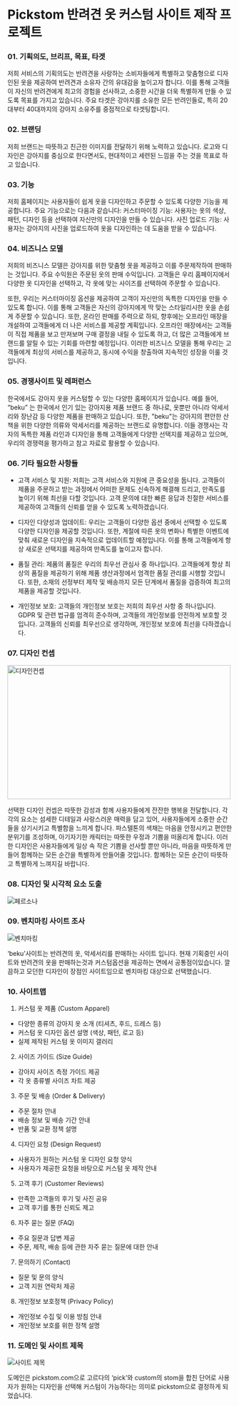 # Pickstom 반려견 옷 커스텀 사이트 제작 프로젝트

### 01. 기획의도, 브리프, 목표, 타겟

저희 서비스의 기획의도는 반려견을 사랑하는 소비자들에게 특별하고 맞춤형으로 디자인된 옷을 제공하여 반려견과 소유자 간의 유대감을 높이고자 합니다. 이를 통해 고객들이 자신의 반려견에게 최고의 경험을 선사하고, 소중한 시간을 더욱 특별하게 만들 수 있도록 목표를 가지고 있습니다. 주요 타겟은 강아지를 소유한 모든 반려인들로, 특히 20대부터 40대까지의 강아지 소유주를 중점적으로 타겟팅합니다.

### 02. 브랜딩

저희 브랜드는 따뜻하고 친근한 이미지를 전달하기 위해 노력하고 있습니다. 로고와 디자인은 강아지를 중심으로 한다면서도, 현대적이고 세련된 느낌을 주는 것을 목표로 하고 있습니다. 

### 03. 기능

저희 홈페이지는 사용자들이 쉽게 옷을 디자인하고 주문할 수 있도록 다양한 기능을 제공합니다. 주요 기능으로는 다음과 같습니다:
커스터마이징 기능: 사용자는 옷의 색상, 패턴, 디자인 등을 선택하여 자신만의 디자인을 만들 수 있습니다.
사진 업로드 기능: 사용자는 강아지의 사진을 업로드하여 옷을 디자인하는 데 도움을 받을 수 있습니다.

### 04. 비즈니스 모델

저희의 비즈니스 모델은 강아지를 위한 맞춤형 옷을 제공하고 이를 주문제작하여 판매하는 것입니다. 주요 수익원은 주문된 옷의 판매 수익입니다. 고객들은 우리 홈페이지에서 다양한 옷 디자인을 선택하고, 각 옷에 맞는 사이즈를 선택하여 주문할 수 있습니다. 

또한, 우리는 커스터마이징 옵션을 제공하여 고객이 자신만의 독특한 디자인을 만들 수 있도록 합니다. 이를 통해 고객들은 자신의 강아지에게 딱 맞는 스타일리시한 옷을 손쉽게 주문할 수 있습니다.
또한, 온라인 판매를 주력으로 하되, 향후에는 오프라인 매장을 개설하여 고객들에게 더 나은 서비스를 제공할 계획입니다. 오프라인 매장에서는 고객들이 직접 제품을 보고 만져보며 구매 결정을 내릴 수 있도록 하고, 더 많은 고객들에게 브랜드를 알릴 수 있는 기회를 마련할 예정입니다.
이러한 비즈니스 모델을 통해 우리는 고객들에게 최상의 서비스를 제공하고, 동시에 수익을 창출하여 지속적인 성장을 이룰 것입니다.

### 05. 경쟁사이트 및 레퍼런스

한국에서도 강아지 옷을 커스텀할 수 있는 다양한 홈페이지가 있습니다. 예를 들어, “beku” 는 한국에서 인기 있는 강아지용 제품 브랜드 중 하나로, 옷뿐만 아니라 악세서리와 장난감 등 다양한 제품을 판매하고 있습니다. 또한, "beku"는 강아지의 편안한 산책을 위한 다양한 의류와 악세서리를 제공하는 브랜드로 유명합니다. 이들 경쟁사는 각자의 독특한 제품 라인과 디자인을 통해 고객들에게 다양한 선택지를 제공하고 있으며, 우리의 경쟁력을 평가하고 참고 자료로 활용할 수 있습니다.

### 06. 기타 필요한 사항들

* 고객 서비스 및 지원: 저희는 고객 서비스와 지원에 큰 중요성을 둡니다. 고객들이 제품을 주문하고 받는 과정에서 어떠한 문제도 신속하게 해결해 드리고, 만족도를 높이기 위해 최선을 다할 것입니다. 고객 문의에 대한 빠른 응답과 친절한 서비스를 제공하여 고객들의 신뢰를 얻을 수 있도록 노력하겠습니다.

* 디자인 다양성과 업데이트: 우리는 고객들이 다양한 옵션 중에서 선택할 수 있도록 다양한 디자인을 제공할 것입니다. 또한, 계절에 따른 옷의 변화나 특별한 이벤트에 맞춰 새로운 디자인을 지속적으로 업데이트할 예정입니다. 이를 통해 고객들에게 항상 새로운 선택지를 제공하여 만족도를 높이고자 합니다.

* 품질 관리: 제품의 품질은 우리의 최우선 관심사 중 하나입니다. 고객들에게 항상 최상의 품질을 제공하기 위해 제품 생산과정에서 엄격한 품질 관리를 시행할 것입니다. 또한, 소재의 선정부터 제작 및 배송까지 모든 단계에서 품질을 검증하여 최고의 제품을 제공할 것입니다.

* 개인정보 보호: 고객들의 개인정보 보호는 저희의 최우선 사항 중 하나입니다. GDPR 및 관련 법규를 엄격히 준수하며, 고객들의 개인정보를 안전하게 보호할 것입니다. 고객들의 신뢰를 최우선으로 생각하며, 개인정보 보호에 최선을 다하겠습니다.

### 07. 디자인 컨셉

<img src="https://github.com/123dd654/project01/assets/161431124/608fdf0b-cf68-4dfa-b8eb-dcffa5d9417a" alt="디자인컨셉" width=500 height=300>

선택한 디자인 컨셉은 따뜻한 감성과 함께 사용자들에게 잔잔한 행복을 전달합니다. 각각의 요소는 섬세한 디테일과 사랑스러운 매력을 담고 있어, 사용자들에게 소중한 순간들을 상기시키고 특별함을 느끼게 합니다. 파스텔톤의 색채는 마음을 안정시키고 편안한 분위기를 조성하며, 아기자기한 캐릭터는 따뜻한 우정과 기쁨을 떠올리게 합니다. 이러한 디자인은 사용자들에게 일상 속 작은 기쁨을 선사할 뿐만 아니라, 마음을 따뜻하게 만들어 함께하는 모든 순간을 특별하게 만들어줄 것입니다. 함께하는 모든 순간이 따뜻하고 특별하게 느껴지길 바랍니다.


### 08. 디자인 및 시각적 요소 도출
<img src="https://github.com/123dd654/project01/assets/161431124/069e1f2c-3968-4ed6-834c-678ae27b460e" alt="페르소나">

### 09. 벤치마킹 사이트 조사

<img src="https://github.com/123dd654/project01/assets/161431124/59e8ed08-5f04-4d5e-9e1a-1add4e342108"
alt="벤치마킹">

‘beku’사이트는 반려견의 옷, 악세서리를 판매하는 사이트 입니다. 현재 기획중인 사이트와 반려견의 옷을 판매하는것과 커스텀옵션을 제공하는 면에서 공통점이있습니다. 깔끔하고 모던한 디자인이 장점인 사이트임으로 벤치마킹 대상으로 선택했습니다.


### 10. 사이트맵

1. 커스텀 옷 제품 (Custom Apparel)
* 다양한 종류의 강아지 옷 소개 (티셔츠, 후드, 드레스 등)
* 커스텀 옷 디자인 옵션 설명 (색상, 패턴, 로고 등)
* 실제 제작된 커스텀 옷 이미지 갤러리

2. 사이즈 가이드 (Size Guide)
* 강아지 사이즈 측정 가이드 제공
* 각 옷 종류별 사이즈 차트 제공

3. 주문 및 배송 (Order & Delivery)
* 주문 절차 안내
* 배송 정보 및 배송 기간 안내
* 반품 및 교환 정책 설명

4. 디자인 요청 (Design Request)
* 사용자가 원하는 커스텀 옷 디자인 요청 양식
* 사용자가 제공한 요청을 바탕으로 커스텀 옷 제작 안내

5. 고객 후기 (Customer Reviews)
* 만족한 고객들의 후기 및 사진 공유
* 고객 후기를 통한 신뢰도 제고

6. 자주 묻는 질문 (FAQ)
* 주요 질문과 답변 제공
* 주문, 제작, 배송 등에 관한 자주 묻는 질문에 대한 안내

7. 문의하기 (Contact)
* 질문 및 문의 양식
* 고객 지원 연락처 제공

8. 개인정보 보호정책 (Privacy Policy)
* 개인정보 수집 및 이용 방침 안내
* 개인정보 보호를 위한 정책 설명


### 11. 도메인 및 사이트 제목

<img src="https://github.com/123dd654/project01/assets/161431124/0efc9c7f-0e81-40ab-8085-27d90ca4f333" alt="사이트 제목">

도메인은 pickstom.com으로 고르다의 ‘pick’와 custom의 stom을 합친 단어로
사용자가 원하는 디자인을 선택해 커스텀이 가능하다는 의미로 pickstom으로 결정하게 되었습니다. 